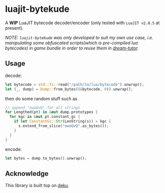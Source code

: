 # luajit-bytekude
A **WIP** LuaJIT bytecode decoder/encoder (only tested with `LuaJIT v2.0.5` at present). 

_NOTE: `luajit-bytekude` was only developed to suit my own use case, i.e. manipulating some obfuscated scripts(which is pre-compiled lua bytecodes) in game bundle in order to reuse them in [dream-tutor](https://github.com/dream-broker/dream-tutor)._

## Usage
decode:
```rust
let bytecode = std::fs::read("/path/to/lua/bytecode").unwrap();
let (_, dump) = Dump::from_bytes((&bytecode, 0)).unwrap();
```

then do some random stuff such as
```rust
// append "owoQvQ" for all strings
for Lengthed(pt) in &mut dump.prototypes {
  for kgc in &mut pt.constant_gc {
    if let ConstantGc::Str(LenString(s)) = kgc {
      s.extend_from_slice("owoQvQ".as_bytes());
    } 
  }
}
```

encode:
```rust
let bytes = dump.to_bytes().unwrap();
```
## Acknowledge
This library is built top on [deku](https://docs.rs/deku/latest/deku).
